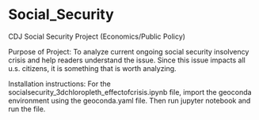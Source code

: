 # Social_Security

CDJ Social Security Project (Economics/Public Policy)

Purpose of Project: 
To analyze current ongoing social security insolvency crisis and help readers understand the issue. Since this issue impacts all u.s. citizens, it is something that is worth analyzing. 

Installation instructions: 
For the socialsecurity_3dchloropleth_effectofcrisis.ipynb file, import the geoconda environment using the geoconda.yaml file. Then run jupyter notebook and run the file. 